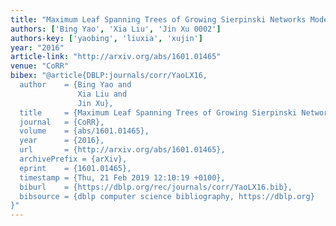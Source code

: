 ```yaml
---
title: "Maximum Leaf Spanning Trees of Growing Sierpinski Networks Models"
authors: ['Bing Yao', 'Xia Liu', 'Jin Xu 0002']
authors-key: ['yaobing', 'liuxia', 'xujin']
year: "2016"
article-link: "http://arxiv.org/abs/1601.01465"
venue: "CoRR"
bibex: "@article{DBLP:journals/corr/YaoLX16,
  author    = {Bing Yao and
               Xia Liu and
               Jin Xu},
  title     = {Maximum Leaf Spanning Trees of Growing Sierpinski Networks Models},
  journal   = {CoRR},
  volume    = {abs/1601.01465},
  year      = {2016},
  url       = {http://arxiv.org/abs/1601.01465},
  archivePrefix = {arXiv},
  eprint    = {1601.01465},
  timestamp = {Thu, 21 Feb 2019 12:10:19 +0100},
  biburl    = {https://dblp.org/rec/journals/corr/YaoLX16.bib},
  bibsource = {dblp computer science bibliography, https://dblp.org}
}"
---
```

